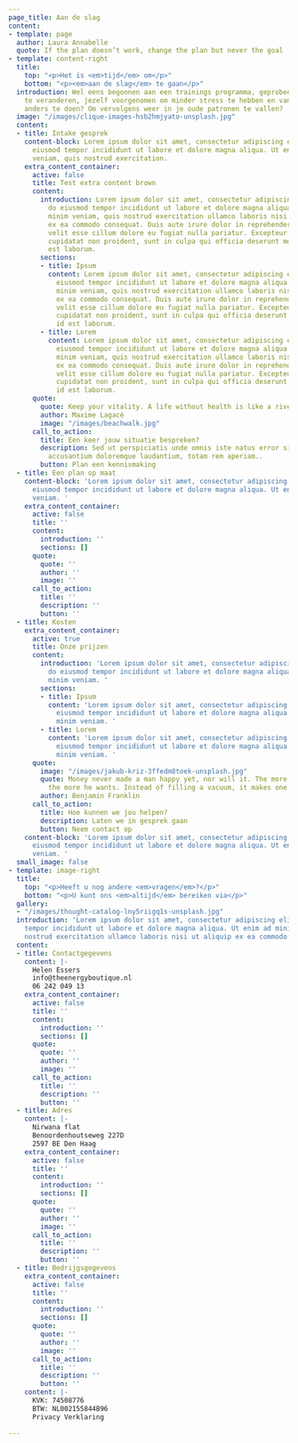 ```yaml
---
page_title: Aan de slag
content:
- template: page
  author: Laura Annabelle
  quote: If the plan doesn’t work, change the plan but never the goal
- template: content-right
  title:
    top: "<p>Het is <em>tijd</em> om</p>"
    bottom: "<p><em>aan de slag</em> te gaan</p>"
  introduction: Wel eens begonnen aan een trainings programma, geprobeerd je eetpatroon
    te veranderen, jezelf voorgenomen om minder stress te hebben en vanaf nu alles
    anders te doen? Om vervolgens weer in je oude patronen te vallen?
  image: "/images/clique-images-hsb2hmjyato-unsplash.jpg"
  content:
  - title: Intake gesprek
    content-block: Lorem ipsum dolor sit amet, consectetur adipiscing elit, sed do
      eiusmod tempor incididunt ut labore et dolore magna aliqua. Ut enim ad minim
      veniam, quis nostrud exercitation.
    extra_content_container:
      active: false
      title: Test extra content brown
      content:
        introduction: Lorem ipsum dolor sit amet, consectetur adipiscing elit, sed
          do eiusmod tempor incididunt ut labore et dolore magna aliqua. Ut enim ad
          minim veniam, quis nostrud exercitation ullamco laboris nisi ut aliquip
          ex ea commodo consequat. Duis aute irure dolor in reprehenderit in voluptate
          velit esse cillum dolore eu fugiat nulla pariatur. Excepteur sint occaecat
          cupidatat non proident, sunt in culpa qui officia deserunt mollit anim id
          est laborum.
        sections:
        - title: Ipsum
          content: Lorem ipsum dolor sit amet, consectetur adipiscing elit, sed do
            eiusmod tempor incididunt ut labore et dolore magna aliqua. Ut enim ad
            minim veniam, quis nostrud exercitation ullamco laboris nisi ut aliquip
            ex ea commodo consequat. Duis aute irure dolor in reprehenderit in voluptate
            velit esse cillum dolore eu fugiat nulla pariatur. Excepteur sint occaecat
            cupidatat non proident, sunt in culpa qui officia deserunt mollit anim
            id est laborum.
        - title: Lorem
          content: Lorem ipsum dolor sit amet, consectetur adipiscing elit, sed do
            eiusmod tempor incididunt ut labore et dolore magna aliqua. Ut enim ad
            minim veniam, quis nostrud exercitation ullamco laboris nisi ut aliquip
            ex ea commodo consequat. Duis aute irure dolor in reprehenderit in voluptate
            velit esse cillum dolore eu fugiat nulla pariatur. Excepteur sint occaecat
            cupidatat non proident, sunt in culpa qui officia deserunt mollit anim
            id est laborum.
      quote:
        quote: Keep your vitality. A life without health is like a river without water.
        author: Maxime Lagacé
        image: "/images/beachwalk.jpg"
      call_to_action:
        title: Een keer jouw situatie bespreken?
        description: Sed ut perspiciatis unde omnis iste natus error sit voluptatem
          accusantium doloremque laudantium, totam rem aperiam..
        button: Plan een kennismaking
  - title: Een plan op maat
    content-block: 'Lorem ipsum dolor sit amet, consectetur adipiscing elit, sed do
      eiusmod tempor incididunt ut labore et dolore magna aliqua. Ut enim ad minim
      veniam. '
    extra_content_container:
      active: false
      title: ''
      content:
        introduction: ''
        sections: []
      quote:
        quote: ''
        author: ''
        image: ''
      call_to_action:
        title: ''
        description: ''
        button: ''
  - title: Kosten
    extra_content_container:
      active: true
      title: Onze prijzen
      content:
        introduction: 'Lorem ipsum dolor sit amet, consectetur adipiscing elit, sed
          do eiusmod tempor incididunt ut labore et dolore magna aliqua. Ut enim ad
          minim veniam. '
        sections:
        - title: Ipsum
          content: 'Lorem ipsum dolor sit amet, consectetur adipiscing elit, sed do
            eiusmod tempor incididunt ut labore et dolore magna aliqua. Ut enim ad
            minim veniam. '
        - title: Lorem
          content: 'Lorem ipsum dolor sit amet, consectetur adipiscing elit, sed do
            eiusmod tempor incididunt ut labore et dolore magna aliqua. Ut enim ad
            minim veniam. '
      quote:
        image: "/images/jakub-kriz-3ffedm8toek-unsplash.jpg"
        quote: Money never made a man happy yet, nor will it. The more a man has,
          the more he wants. Instead of filling a vacuum, it makes one.
        author: Benjamin Franklin
      call_to_action:
        title: Hoe kunnen we jou helpen?
        description: Laten we in gesprek gaan
        button: Neem contact op
    content-block: 'Lorem ipsum dolor sit amet, consectetur adipiscing elit, sed do
      eiusmod tempor incididunt ut labore et dolore magna aliqua. Ut enim ad minim
      veniam. '
  small_image: false
- template: image-right
  title:
    top: "<p>Heeft u nog andere <em>vragen</em>?</p>"
    bottom: "<p>U kunt ons <em>altijd</em> bereiken via</p>"
  gallery:
  - "/images/thought-catalog-lny5riigq1s-unsplash.jpg"
  introduction: 'Lorem ipsum dolor sit amet, consectetur adipiscing elit, sed do eiusmod
    tempor incididunt ut labore et dolore magna aliqua. Ut enim ad minim veniam, quis
    nostrud exercitation ullamco laboris nisi ut aliquip ex ea commodo consequat. '
  content:
  - title: Contactgegevens
    content: |-
      Helen Essers
      info@theenergyboutique.nl
      06 242 049 13
    extra_content_container:
      active: false
      title: ''
      content:
        introduction: ''
        sections: []
      quote:
        quote: ''
        author: ''
        image: ''
      call_to_action:
        title: ''
        description: ''
        button: ''
  - title: Adres
    content: |-
      Nirwana flat
      Benoordenhoutseweg 227D
      2597 BE Den Haag
    extra_content_container:
      active: false
      title: ''
      content:
        introduction: ''
        sections: []
      quote:
        quote: ''
        author: ''
        image: ''
      call_to_action:
        title: ''
        description: ''
        button: ''
  - title: Bedrijgsgegevens
    extra_content_container:
      active: false
      title: ''
      content:
        introduction: ''
        sections: []
      quote:
        quote: ''
        author: ''
        image: ''
      call_to_action:
        title: ''
        description: ''
        button: ''
    content: |-
      KVK: 74508776
      BTW: NL002155844B96
      Privacy Verklaring

---
```

